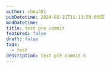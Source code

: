 ```yaml
---
author: chou401
pubDatetime: 2024-02-21T11:13:59.000Z
modDatetime:
title: test pre commit
featured: false
draft: false
tags:
  - test
description: test pre commit 6
---
```

